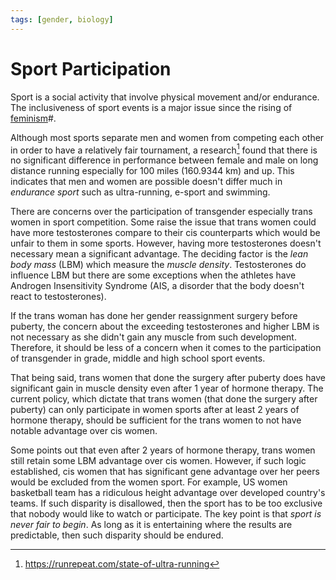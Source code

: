 ```yaml
---
tags: [gender, biology]
---
```


# Sport Participation

Sport is a social activity that involve physical movement and/or endurance. The
inclusiveness of sport events is a major issue since the rising of
[feminism](202203121058.md)#.

Although most sports separate men and women from competing each other in order
to have a relatively fair tournament, a research[^PaulRonto2021] found that
there is no significant difference in performance between female and male on
long distance running especially for 100 miles (160.9344 km) and up. This
indicates that men and women are possible doesn't differ much in *endurance
sport* such as ultra-running, e-sport and swimming.

There are concerns over the participation of transgender especially trans women
in sport competition. Some raise the issue that trans women could have more
testosterones compare to their cis counterparts which would be unfair to them in
some sports. However, having more testosterones doesn't necessary mean a
significant advantage. The deciding factor is the *lean body mass* (LBM) which
measure the *muscle density*. Testosterones do influence LBM but there are some
exceptions when the athletes have Androgen Insensitivity Syndrome (AIS, a
disorder that the body doesn't react to testosterones).

If the trans woman has done her gender reassignment surgery before puberty, the
concern about the exceeding testosterones and higher LBM is not necessary as she
didn't gain any muscle from such development. Therefore, it should be less of a
concern when it comes to the participation of transgender in grade, middle and
high school sport events.

That being said, trans women that done the surgery after puberty does have
significant gain in muscle density even after 1 year of hormone therapy. The
current policy, which dictate that trans women (that done the surgery after
puberty) can only participate in women sports after at least 2 years of hormone
therapy, should be sufficient for the trans women to not have notable advantage
over cis women.

Some points out that even after 2 years of hormone therapy, trans women still
retain some LBM advantage over cis women. However, if such logic established,
cis women that has significant gene advantage over her peers would be excluded
from the women sport. For example, US women basketball team has a ridiculous
height advantage over developed country's teams. If such disparity is
disallowed, then the sport has to be too exclusive that nobody would like to
watch or participate. The key point is that *sport is never fair to begin*. As
long as it is entertaining where the results are predictable, then such
disparity should be endured.

[^PaulRonto2021]: https://runrepeat.com/state-of-ultra-running
